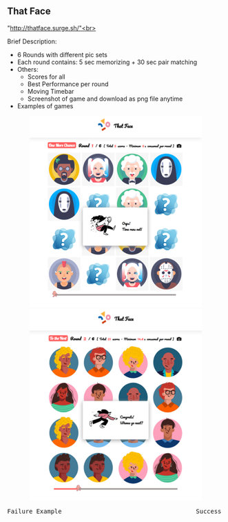 
 <h2>That Face</h2>

"http://thatface.surge.sh/"<br>

Brief Description:
* 6 Rounds with different pic sets
* Each round contains: 5 sec memorizing + 30 sec pair matching
* Others:
    - Scores for all
    - Best Performance per round 
    - Moving Timebar
    - Screenshot of game and download as png file anytime 
* Examples of games

<p align="center">
<img src="Example01.png"  width="400" height=445 title="Fail Example"/>
<img src="Example02.png"  width="400" height=445 title="Success Example"/>
</p>

<pre align="center">Failure Example                                     Success Example</pre>
